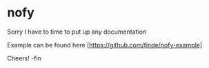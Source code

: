 # nofy

Sorry I have to time to put up any documentation

Example can be found here [https://github.com/finde/nofy-example]

Cheers!
-fin
